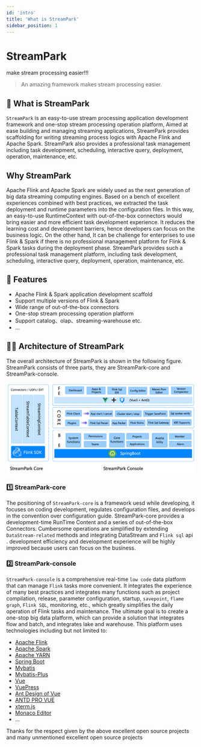```yaml
---
id: 'intro'
title: 'What is StreamPark'
sidebar_position: 1
---
```


# StreamPark
make stream processing easier!!!

> An amazing framework makes stream processing easier.

## 🚀 What is StreamPark

`StreamPark` is an easy-to-use stream processing application development framework and one-stop stream processing operation platform, Aimed at ease building and managing streaming applications, StreamPark provides scaffolding for writing streaming process logics with Apache Flink and Apache Spark.
StreamPark also provides a professional task management including task development, scheduling, interactive query, deployment, operation, maintenance, etc.



## Why StreamPark

Apache Flink and Apache Spark are widely used as the next generation of big data streaming computing engines.  Based on a bench of excellent experiences combined with best practices, we extracted the task deployment and runtime parameters into the configuration files. In this way,  an easy-to-use RuntimeContext with out-of-the-box connectors would bring easier and more efficient task development experience. It reduces the learning cost and development barriers, hence developers can focus on the business logic.
On the other hand, It can be challenge for enterprises to use Flink & Spark if there is no professional management platform for Flink & Spark tasks during the deployment phase. StreamPark provides such a professional task management platform, including task development, scheduling, interactive query, deployment, operation, maintenance, etc.

## 🎉 Features
* Apache Flink & Spark application development scaffold
* Support multiple versions of Flink & Spark
* Wide range of out-of-the-box connectors
* One-stop stream processing operation platform
* Support catalog、olap、streaming-warehouse etc.
* ...


## 🏳‍🌈 Architecture of StreamPark

The overall architecture of StreamPark is shown in the following figure. StreamPark consists of three parts, they are StreamPark-core and StreamPark-console.

![StreamPark Archite](/doc/image_en/streampark_archite.png)

### 1️⃣ StreamPark-core

The positioning of `StreamPark-core` is a framework uesd while developing, it focuses on coding development, regulates configuration files, and develops in the convention over configuration guide.
StreamPark-core provides a development-time RunTime Content and a series of out-of-the-box Connectors. Cumbersome operations are simplified by extending `DataStream-related` methods and integrating DataStream and `Flink sql` api .
development efficiency and development experience will be highly improved because users can focus on the business.

### 2️⃣ StreamPark-console

`StreamPark-console` is a comprehensive real-time `low code` data platform that can manage `Flink` tasks more convenient.
It integrates the experience of many best practices and integrates many functions such as project compilation, release,
parameter configuration, startup, `savepoint`, `flame graph`, `Flink SQL`, monitoring, etc.,
which greatly simplifies the daily operation of Flink tasks and maintenance. The ultimate goal is to create a one-stop big data platform,
which can provide a solution that integrates flow and batch, and integrates lake and warehouse.
This platform uses technologies including but not limited to:

* [Apache Flink](http://flink.apache.org)
* [Apache Spark](http://spark.apache.org)
* [Apache YARN](http://hadoop.apache.org)
* [Spring Boot](https://spring.io/projects/spring-boot/)
* [Mybatis](http://www.mybatis.org)
* [Mybatis-Plus](http://mp.baomidou.com)
* [Vue](https://cn.vuejs.org/)
* [VuePress](https://vuepress.vuejs.org/)
* [Ant Design of Vue](https://antdv.com/)
* [ANTD PRO VUE](https://pro.antdv)
* [xterm.js](https://xtermjs.org/)
* [Monaco Editor](https://microsoft.github.io/monaco-editor/)
* ...

Thanks for the respect given by the above excellent open source projects and many unmentioned excellent open source projects
